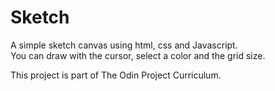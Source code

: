 # Sketch
A simple sketch canvas using html, css and Javascript.  
You can draw with the cursor, select a color and the grid size.  

This project is part of The Odin Project Curriculum.

